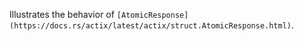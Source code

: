 Illustrates the behavior of `[AtomicResponse](https://docs.rs/actix/latest/actix/struct.AtomicResponse.html)`.
